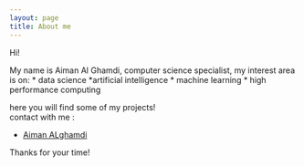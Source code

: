 ```yaml
---
layout: page
title: About me
---
```


<p class="message">
  Hi!
</p>
My name is Aiman Al Ghamdi, computer science specialist, my interest area is on:
  * data science
  *artificial intelligence 
  * machine learning 
  * high performance computing 
  
  here you will find some of my projects!
<br/>
contact with me :
* [Aiman ALghamdi](http://linkedin.com/in/aiman-alghamdi)

Thanks for your time!
